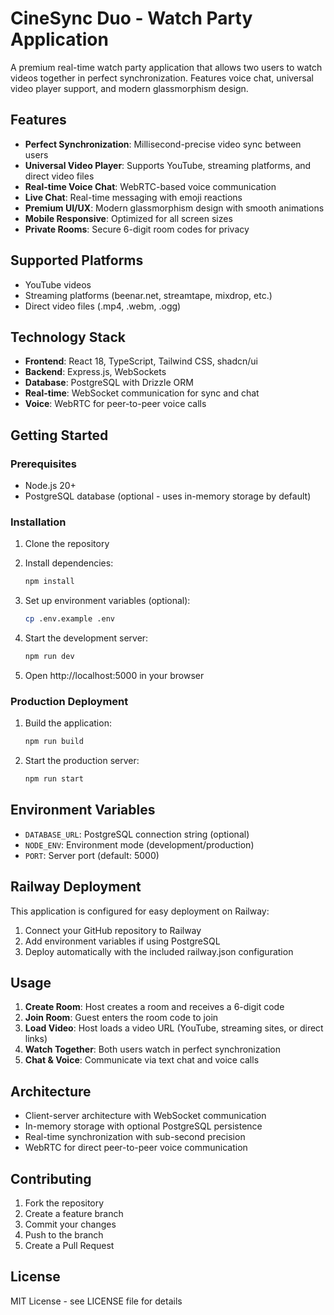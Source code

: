 # CineSync Duo - Watch Party Application

A premium real-time watch party application that allows two users to watch videos together in perfect synchronization. Features voice chat, universal video player support, and modern glassmorphism design.

## Features

- **Perfect Synchronization**: Millisecond-precise video sync between users
- **Universal Video Player**: Supports YouTube, streaming platforms, and direct video files
- **Real-time Voice Chat**: WebRTC-based voice communication
- **Live Chat**: Real-time messaging with emoji reactions
- **Premium UI/UX**: Modern glassmorphism design with smooth animations
- **Mobile Responsive**: Optimized for all screen sizes
- **Private Rooms**: Secure 6-digit room codes for privacy

## Supported Platforms

- YouTube videos
- Streaming platforms (beenar.net, streamtape, mixdrop, etc.)
- Direct video files (.mp4, .webm, .ogg)

## Technology Stack

- **Frontend**: React 18, TypeScript, Tailwind CSS, shadcn/ui
- **Backend**: Express.js, WebSockets
- **Database**: PostgreSQL with Drizzle ORM
- **Real-time**: WebSocket communication for sync and chat
- **Voice**: WebRTC for peer-to-peer voice calls

## Getting Started

### Prerequisites

- Node.js 20+
- PostgreSQL database (optional - uses in-memory storage by default)

### Installation

1. Clone the repository
2. Install dependencies:
   ```bash
   npm install
   ```

3. Set up environment variables (optional):
   ```bash
   cp .env.example .env
   ```

4. Start the development server:
   ```bash
   npm run dev
   ```

5. Open http://localhost:5000 in your browser

### Production Deployment

1. Build the application:
   ```bash
   npm run build
   ```

2. Start the production server:
   ```bash
   npm run start
   ```

## Environment Variables

- `DATABASE_URL`: PostgreSQL connection string (optional)
- `NODE_ENV`: Environment mode (development/production)
- `PORT`: Server port (default: 5000)

## Railway Deployment

This application is configured for easy deployment on Railway:

1. Connect your GitHub repository to Railway
2. Add environment variables if using PostgreSQL
3. Deploy automatically with the included railway.json configuration

## Usage

1. **Create Room**: Host creates a room and receives a 6-digit code
2. **Join Room**: Guest enters the room code to join
3. **Load Video**: Host loads a video URL (YouTube, streaming sites, or direct links)
4. **Watch Together**: Both users watch in perfect synchronization
5. **Chat & Voice**: Communicate via text chat and voice calls

## Architecture

- Client-server architecture with WebSocket communication
- In-memory storage with optional PostgreSQL persistence
- Real-time synchronization with sub-second precision
- WebRTC for direct peer-to-peer voice communication

## Contributing

1. Fork the repository
2. Create a feature branch
3. Commit your changes
4. Push to the branch
5. Create a Pull Request

## License

MIT License - see LICENSE file for details
